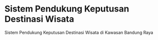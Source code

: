 # Sistem Pendukung Keputusan Destinasi Wisata
Sistem Pendukung Keputusan Destinasi Wisata di Kawasan Bandung Raya
